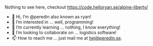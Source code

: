 Nothing to see here, checkout https://code.helloryan.se/alpine-liberty/

- 👋 Hi, I’m @peredin also known as ryan!
- 👀 I’m interested in ... well, programming!
- 🌱 I’m currently learning ... nothing, I know everything!
- 💞️ I’m looking to collaborate on ... logistics software!
- 📫 How to reach me ... just mail me at hej@peredin.se.
